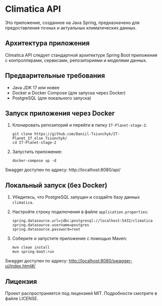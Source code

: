 # Climatica API

Это приложение, созданное на Java Spring, предназначено для предоставления точных и актуальных климатических данных.

## Архитектура приложения

Climatica API следует стандартной архитектуре Spring Boot приложения с контроллерами, сервисами, репозиториями и моделями данных.

## Предварительные требования

- Java JDK 17 или новее
- Docker и Docker Compose (для запуска через Docker)
- PostgreSQL (для локального запуска)

## Запуск приложения через Docker

1. Клонировать репозиторий и перейти в папку `IT-Planet-stage-2`:
   ```
   git clone https://github.com/Daniil-Tsiunchyk/IT-Planet_If_else_Tsiunchyk/
   cd IT-Planet-stage-2
   ```

2. Запустить приложение:
   ```
   docker-compose up -d
   ```

Swagger доступен по адресу: http://localhost:8080/api/

## Локальный запуск (без Docker)

1. Убедитесь, что PostgreSQL запущен и создайте базу данных `climatica`.

2. Настройте строку подключения в файле `application.properties`:
   ```
   spring.datasource.url=jdbc:postgresql://localhost:5432/climatica
   spring.datasource.username=postgres
   spring.datasource.password=root
   ```

3. Соберите и запустите приложение с помощью Maven:
   ```
   mvn clean install
   mvn spring-boot:run
   ```

Swagger доступен по адресу: [http://localhost:8080/swagger-ui/index.html#/](http://localhost:8080/swagger-ui/index.html#/)

## Лицензия

Проект распространяется под лицензией MIT. Подробности смотрите в файле LICENSE.

